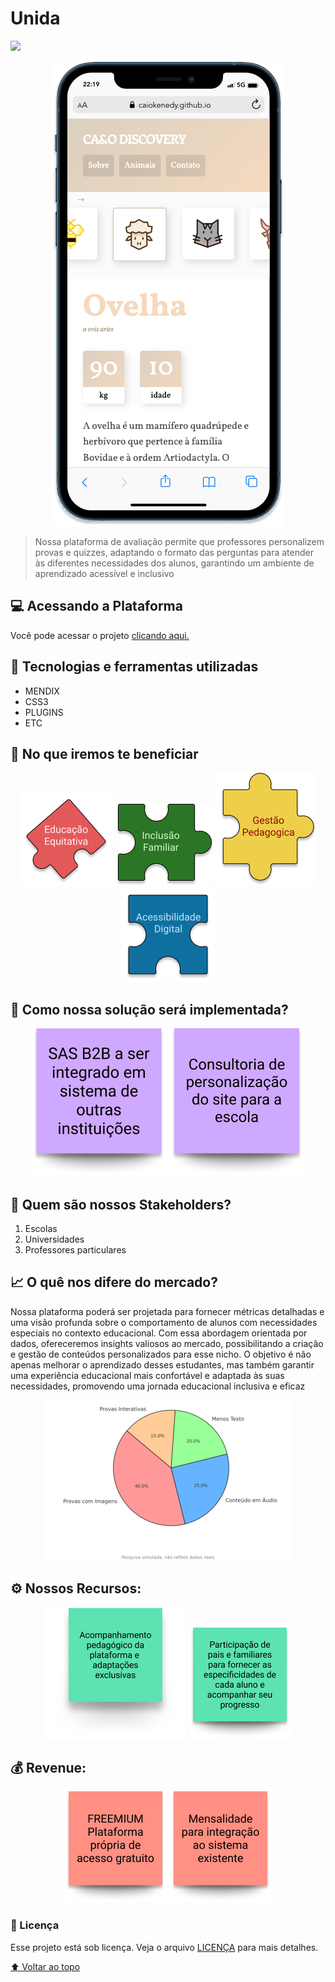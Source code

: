 # Unida



![](img/discoveryreadme.png)
<p align="center">
  <img src="https://github.com/CaioKenedy/Caio-Discovery/blob/main/img/mobilediscoveryf.png" alt="Mobile image"/>
</p>

> Nossa plataforma de avaliação permite que professores personalizem provas e quizzes, adaptando o formato das perguntas para atender às diferentes necessidades dos alunos, garantindo um ambiente de aprendizado acessível e inclusivo

## 💻 Acessando a Plataforma
Você pode acessar o projeto [clicando aqui.](www.google.com)



## 🔧 Tecnologias e ferramentas utilizadas
- MENDIX
- CSS3
- PLUGINS
- ETC




## 🔖 No que iremos te beneficiar

<p align="center">
  <img src="https://github.com/CaioKenedy/ReadmeUnida/blob/main/img/Group1.png" alt="Mobile image"/>
  <img src="https://github.com/CaioKenedy/ReadmeUnida/blob/main/img/Group2.png" alt="Mobile image"/>
  <img src="https://github.com/CaioKenedy/ReadmeUnida/blob/main/img/Group3.png" alt="Mobile image"/>
  <img src="https://github.com/CaioKenedy/ReadmeUnida/blob/main/img/Group4.png" alt="Mobile image"/>


</p>


## 🚀 Como nossa solução será implementada?

<p align="center">
  <img src="https://github.com/CaioKenedy/ReadmeUnida/blob/main/img/stick1.png" alt="Mobile image"/>
  <img src="https://github.com/CaioKenedy/ReadmeUnida/blob/main/img/stick2.png" alt="Mobile image"/>
  
</p>


## 💼 Quem são nossos Stakeholders?

1. Escolas
2. Universidades
3. Professores particulares

## 📈 O quê nos difere do mercado?

Nossa plataforma poderá ser projetada para fornecer métricas detalhadas e uma visão profunda sobre o comportamento de alunos com necessidades especiais no contexto educacional. Com essa abordagem orientada por dados, ofereceremos insights valiosos ao mercado, possibilitando a criação e gestão de conteúdos personalizados para esse nicho. O objetivo é não apenas melhorar o aprendizado desses estudantes, mas também garantir uma experiência educacional mais confortável e adaptada às suas necessidades, promovendo uma jornada educacional inclusiva e eficaz

<p align="center">
  <img src="https://github.com/CaioKenedy/ReadmeUnida/blob/main/img/grafico.png" alt="Mobile image"/>  
</p>

## ⚙️ Nossos Recursos:

<p align="center">
  <img src="https://github.com/CaioKenedy/ReadmeUnida/blob/main/img/stick3.png" alt="Mobile image"/>
  <img src="https://github.com/CaioKenedy/ReadmeUnida/blob/main/img/stick4.png" alt="Mobile image"/>

</p>

## 💰 Revenue:

<p align="center">
  <img src="https://github.com/CaioKenedy/ReadmeUnida/blob/main/img/stick5.png" alt="Mobile image"/>
  <img src="https://github.com/CaioKenedy/ReadmeUnida/blob/main/img/stick6.png" alt="Mobile image"/>

</p>




### 📝 Licença

Esse projeto está sob licença. Veja o arquivo [LICENÇA](LICENSE.md) para mais detalhes.

[⬆ Voltar ao topo](#cao-discovery)<br>
